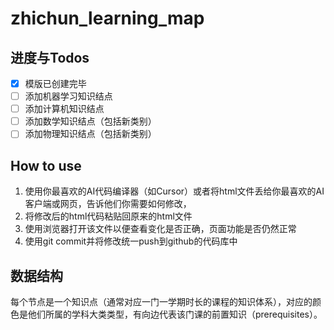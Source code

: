 # zhichun_learning_map
 
## 进度与Todos

- [x] 模版已创建完毕
- [ ] 添加机器学习知识结点
- [ ] 添加计算机知识结点
- [ ] 添加数学知识结点（包括新类别）
- [ ] 添加物理知识结点（包括新类别）

## How to use

1. 使用你最喜欢的AI代码编译器（如Cursor）或者将html文件丢给你最喜欢的AI客户端或网页，告诉他们你需要如何修改，
2. 将修改后的html代码粘贴回原来的html文件
3. 使用浏览器打开该文件以便查看变化是否正确，页面功能是否仍然正常
4. 使用git commit并将修改统一push到github的代码库中

## 数据结构

每个节点是一个知识点（通常对应一门一学期时长的课程的知识体系），对应的颜色是他们所属的学科大类类型，有向边代表该门课的前置知识（prerequisites）。

